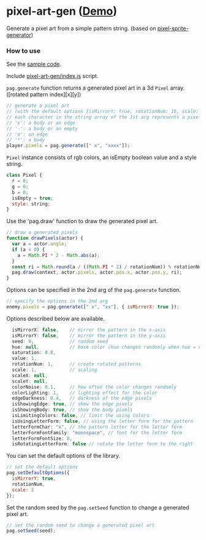 # pixel-art-gen ([Demo](https://abagames.github.io/pixel-art-gen/samples/index.html?recoil))

Generate a pixel art from a simple pattern string.
(based on [pixel-sprite-generator](https://github.com/zfedoran/pixel-sprite-generator))

### How to use

See the [sample code](https://github.com/abagames/pixel-art-gen/blob/master/src/samples/recoil.ts).

Include [pixel-art-gen/index.js](https://github.com/abagames/pixel-art-gen/blob/master/docs/pixel-art-gen/index.js) script.

`pag.generate` function returns a generated pixel art in a 3d `Pixel` array.
([rotated pattern index][x][y])

```js
// generate a pixel art
// (with the default options {isMirrorY: true, rotationNum: 16, scale: 2})
// each character in the string array of the 1st arg represents a pixel type
// 'x': a body or an edge
// '-': a body or an empty
// 'o': an edge
// '*': a body
player.pixels = pag.generate([" x", "xxxx"]);
```

`Pixel` instance consists of rgb colors, an isEmpty boolean value and a style string.

```js
class Pixel {
  r = 0;
  g = 0;
  b = 0;
  isEmpty = true;
  style: string;
}
```

Use the 'pag.draw' function to draw the generated pixel art.

```js
// draw a generated pixels
function drawPixels(actor) {
  var a = actor.angle;
  if (a < 0) {
    a = Math.PI * 2 - Math.abs(a);
  }
  const ri = Math.round(a / ((Math.PI * 2) / rotationNum)) % rotationNum;
  pag.draw(context, actor.pixels, actor.pos.x, actor.pos.y, ri);
}
```

Options can be specified in the 2nd arg of the `pag.generate` function.

```js
// specify the options in the 2nd arg
enemy.pixels = pag.generate([" x", "xx"], { isMirrorX: true });
```

Options described below are available.

```js
  isMirrorX: false,    // mirror the pattern in the x-axis
  isMirrorY: false,    // mirror the pattern in the y-axis
  seed: 0,             // random seed
  hue: null,           // base color (hue changes randomly when hue = null)
  saturation: 0.8,
  value: 1,
  rotationNum: 1,      // create rotated patterns
  scale: 1,            // scaling
  scaleX: null,
  scaleY: null,
  colorNoise: 0.1,     // how often the color changes randomly
  colorLighting: 1,    // lighting effect for the color
  edgeDarkness: 0.4,   // darkness of the edge pixels
  isShowingEdge: true, // show the edge pixels
  isShowingBody: true, // show the body pixels
  isLimitingColors: false, // limit the using colors
  isUsingLetterForm: false, // using the letter form for the pattern
  letterFormChar: "x", // the pattern letter for the letter form
  letterFormFontFamily: "monospace", // font for the letter form
  letterFormFontSize: 8,
  isRotatingLetterForm: false // rotate the letter form to the right  
```

You can set the default options of the library.

```js
// set the default options
pag.setDefaultOptions({
  isMirrorY: true,
  rotationNum,
  scale: 2
});
```

Set the random seed by the `pag.setSeed` function to change a generated pixel art.

```js
// set the random seed to change a generated pixel art
pag.setSeed(seed);
```
